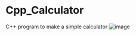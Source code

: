 # Cpp_Calculator
C++ program to make a simple calculator
![image](https://user-images.githubusercontent.com/95617369/194099396-93efd3e9-f278-4b47-a099-66bd9c1dc036.png)
